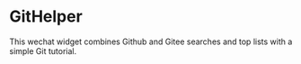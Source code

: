 # GitHelper
This wechat widget combines Github and Gitee searches and top lists with a simple Git tutorial.
